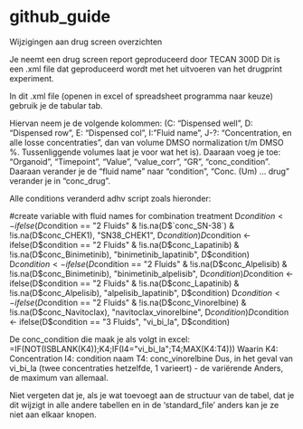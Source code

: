 # github_guide
Wijzigingen aan drug screen overzichten

Je neemt een drug screen report geproduceerd door TECAN 300D
Dit is een .xml file dat geproduceerd wordt met het uitvoeren van het drugprint experiment.

In dit .xml file (openen in excel of spreadsheet programma naar keuze) gebruik je de tabular tab. 

Hiervan neem je de volgende kolommen: 
(C: “Dispensed well”, D: “Dispensed row”, E: “Dispensed col”, I:”Fluid name”, J-?: “Concentration, en alle losse concentraties”, dan van volume DMSO normalization t/m DMSO %. Tussenliggende volumes laat je voor wat het is). 
Daaraan voeg je toe: “Organoid”, “Timepoint”, “Value”, “value_corr”, “GR”, “conc_condition”. 
Daaraan verander je de “fluid name” naar “condition”, “Conc. (Um) … drug” verander je in “conc_drug”. 

Alle conditions veranderd adhv script zoals hieronder: 

#create variable with fluid names for combination treatment
D$condition <- ifelse(D$condition == "2 Fluids" & !is.na(D$`conc_SN-38`) & !is.na(D$conc_CHEK1), "SN38_CHEK1", D$condition)
D$condition <- ifelse(D$condition == "2 Fluids" & !is.na(D$conc_Lapatinib) & !is.na(D$conc_Binimetinib), "binimetinib_lapatinib", D$condition) 
D$condition <- ifelse(D$condition == "2 Fluids" & !is.na(D$conc_Alpelisib) & !is.na(D$conc_Binimetinib), "binimetinib_alpelisib", D$condition) 
D$condition <- ifelse(D$condition == "2 Fluids" & !is.na(D$conc_Lapatinib) & !is.na(D$conc_Alpelisib), "alpelisib_lapatinib", D$condition) 
D$condition <- ifelse(D$condition == "2 Fluids" & !is.na(D$conc_Vinorelbine) & !is.na(D$conc_Navitoclax), "navitoclax_vinorelbine", D$condition)
D$condition <- ifelse(D$condition == "3 Fluids", "vi_bi_la", D$condition) 

De conc_condition die maak je als volgt in excel: 
=IF(NOT(ISBLANK(K4));K4;IF(I4="vi_bi_la";T4;MAX(K4:T4)))
Waarin K4: Concentration
I4: condition naam
T4: conc_vinorelbine
Dus, in het geval van vi_bi_la (twee concentraties hetzelfde, 1 varieert) - de variërende
Anders, de maximum van allemaal. 

Niet vergeten dat je, als je wat toevoegt aan de structuur van de tabel, dat je dit wijzigt in alle andere tabellen en in de ‘standard_file’ anders kan je ze niet aan elkaar knopen. 
